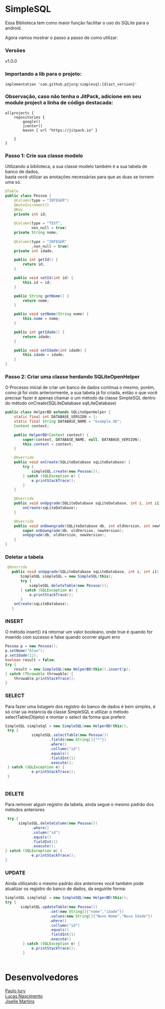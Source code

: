 # SimpleSQL

Essa Biblioteca tem como maior função facilitar o uso do SQLite para o android.

Agora vamos mostrar o passo a passo de como utilizar:
### Versões
v1.0.0

### Importando a lib para o projeto:
```GRADLLE
implementation 'com.github.p2jorg:simplesql:{$last_version}'
```
### Observação, caso não tenha o JitPack, adicione em seu module project a linha de código destacada:
```GRADLLE
allprojects {
    repositories {
        google()
        jcenter()
        maven { url "https://jitpack.io" }
        
    }
}
```
### Passo 1: Crie sua classe modelo
  Utilizando a biblioteca, a sua classe modelo também é a sua tabela de banco de dados,  
  basta você utilizar as anotações necessárias para que as duas se tornem uma só.
```JAVA
@Table
public class Pessoa {
    @Column(type = "INTEGER")
    @AutoIncrement()
    @Key
    private int id;
	
    @Column(type = "TEXT",
            non_null = true)
    private String nome;
	
    @Column(type = "INTEGER"
            ,non_null = true)
    private int idade;

    public int getId() {
        return id;
    }

    public void setId(int id) {
        this.id = id;
    }

    public String getNome() {
        return nome;
    }

    public void setNome(String nome) {
        this.nome = nome;
    }

    public int getIdade() {
        return idade;
    }

    public void setIdade(int idade) {
        this.idade = idade;
    }
}

```

### Passo 2: Criar uma classe herdando SQLiteOpenHelper
O Processo inicial de criar um banco de dados continua o mesmo, porém, como já foi visto anteriormente, a sua tabela já foi criada, então o que você precisar fazer é apenas chamar o um método da classe SimpleSQL dentro do método onCreate(SQLiteDatabase sqlLiteDatabase)

```JAVA
public class HelperBD extends SQLiteOpenHelper {
    static final int DATABASE_VERSION = 1;
    static final String DATABASE_NAME = "example.db";
    Context context;

    public HelperBD(Context context) {
        super(context, DATABASE_NAME, null, DATABASE_VERSION);
        this.context = context;
    }

    @Override
    public void onCreate(SQLiteDatabase sqLiteDatabase) {
        try {
            simpleSQL.create(new Pessoa());
        } catch (SQLException e) {
            e.printStackTrace();
        }
    }

    @Override
    public void onUpgrade(SQLiteDatabase sqLiteDatabase, int i, int i1) 
        onCreate(sqLiteDatabase);
    }

    @Override
    public void onDowngrade(SQLiteDatabase db, int oldVersion, int newVersion) {
        super.onDowngrade(db, oldVersion, newVersion);
        onUpgrade(db, oldVersion, newVersion);
    }
}
```
### Deletar a tabela
 ```JAVA
  @Override
    public void onUpgrade(SQLiteDatabase sqLiteDatabase, int i, int i1) {
        SimpleSQL simpleSQL = new SimpleSQL(this);
        try {
            simpleSQL.deleteTable(new Pessoa());
        } catch (SQLException e) {
            e.printStackTrace();
        }
	 onCreate(sqLiteDatabase);
    }
```
### INSERT
O método insert() irá retornar um valor booleano, onde true é quando for inserido com sucesso e false quando ocorrer algum erro
```JAVA
Pessoa p = new Pessoa();
p.setNome("Alow");
p.setIdade(12);
boolean result = false;
try {
	result = new SimpleSQL(new HelperBD(this)).insert(p);
} catch (Throwable throwable) {
	throwable.printStackTrace();
}
```

### SELECT
Para fazer uma listagem dos registro do banco de dados é bem simples, é só criar ua instancia da classe SimpleSQL e utilizar o método selectTable(Objeto) e montar o select da forma que preferir.
```JAVA
SimpleSQL simpleSql = new SimpleSQL(new HelperBD(this));
 try {
            simpleSQL.selectTable(new Pessoa())
                    .fields(new String[]{"*"})
                    .where()
                    .collumn("id")
                    .equals()
                    .fieldInt(1)
                    .execute();
 } catch (SQLException e) {
            e.printStackTrace();
 }
 
```
### DELETE
Para remover algum registro da tabela, ainda segue o mesmo padrão dos métodos anteriores
```JAVA
 try {
      simpleSQL.deleteColumn(new Pessoa())
            .where()
            .column("id")
            .equals()
            .fieldInt(1)
            .execute();
} catch (SQLException e) {
            e.printStackTrace();
}
```
### UPDATE
Ainda utilizando o mesmo padrão dos anteriores você também pode atualizar os registro do banco de dados, da seguinte forma:  
```JAVA
SimpleSQL simpleSql = new SimpleSQL(new HelperBD(this));
try {
       simpleSQL.updateTable(new Pessoa())
                    .set(new String[]{"nome","idade"})
                    .values(new String[]{"Novo Nome","Nova Idade"})
                    .where()
                    .collumn("id")
                    .equals()
                    .fieldInt(1)
                    .execute()
        } catch (SQLException e) {
            e.printStackTrace();
        }
 
```
 
# Desenvolvedores
<a href="https://github.com/PauloYR">Paulo Iury<a>  
<a href="https://github.com/LukNasc">Lucas Nascimento<a>  
<a href="https://github.com/jisellevms">Jiselle Martins<a>  
